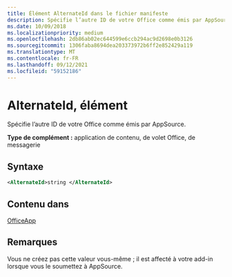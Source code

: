 ```yaml
---
title: Élément AlternateId dans le fichier manifeste
description: Spécifie l’autre ID de votre Office comme émis par AppSource.
ms.date: 10/09/2018
ms.localizationpriority: medium
ms.openlocfilehash: 2db86ab02ec644599e6ccb294ac9d2698e0b3126
ms.sourcegitcommit: 1306faba8694dea203373972b6ff2e852429a119
ms.translationtype: MT
ms.contentlocale: fr-FR
ms.lasthandoff: 09/12/2021
ms.locfileid: "59152186"
---
```

# <a name="alternateid-element"></a>AlternateId, élément

Spécifie l’autre ID de votre Office comme émis par AppSource.

**Type de complément :** application de contenu, de volet Office, de messagerie

## <a name="syntax"></a>Syntaxe

```XML
<AlternateId>string </AlternateId>
```

## <a name="contained-in"></a>Contenu dans

[OfficeApp](officeapp.md)

## <a name="remarks"></a>Remarques

Vous ne créez pas cette valeur vous-même ; il est affecté à votre add-in lorsque vous le soumettez à AppSource.

